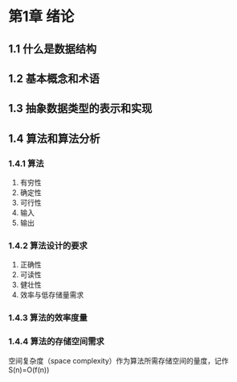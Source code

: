 # 第1章 绪论 #

## 1.1 什么是数据结构 ##

## 1.2 基本概念和术语 ##

## 1.3 抽象数据类型的表示和实现 ##

## 1.4 算法和算法分析 ##

### 1.4.1 算法 ### 

1. 有穷性 
2. 确定性 
3. 可行性 
4. 输入 
5. 输出

### 1.4.2 算法设计的要求 ### 

1. 正确性
2. 可读性
3. 健壮性
4. 效率与低存储量需求

### 1.4.3 算法的效率度量 ###

### 1.4.4 算法的存储空间需求 ###
空间复杂度（space complexity）作为算法所需存储空间的量度，记作S(n)=O(f(n))  